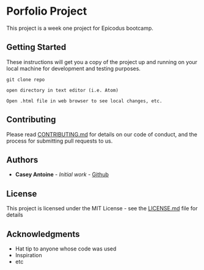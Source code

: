 # Porfolio Project

This project is a week one project for Epicodus bootcamp.

## Getting Started

These instructions will get you a copy of the project up and running on your local machine for development and testing purposes.

```
git clone repo

open directory in text editor (i.e. Atom)

Open .html file in web browser to see local changes, etc.
```


## Contributing

Please read [CONTRIBUTING.md](https://gist.github.com/PurpleBooth/b24679402957c63ec426) for details on our code of conduct, and the process for submitting pull requests to us.


## Authors

* **Casey Antoine** - *Initial work* - [Github](https://github.com/CaseyAntoine)


## License

This project is licensed under the MIT License - see the [LICENSE.md](LICENSE.md) file for details

## Acknowledgments

* Hat tip to anyone whose code was used
* Inspiration
* etc
